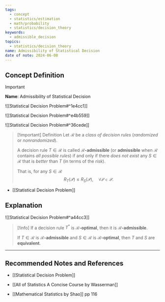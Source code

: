 ```yaml
---
tags:
  - concept
  - statistics/estimation
  - math/probability
  - statistics/decision_theory
keywords:
  - admissible_decision
topics:
  - statistics/decision_theory
name: Admissibility of Statistical Decision
date of note: 2024-06-08
---
```


## Concept Definition

>[!important]
>**Name**: Admissibility of Statistical Decision


![[Statistical Decision Problem#^1e4cc1]]

![[Statistical Decision Problem#^e4b559]]

![[Statistical Decision Problem#^36cede]]


>[!important] Definition
>Let $\mathcal{R}$ be a *class of decision rules* (*randomized* or *nonrandomized*). 
>
>A decision rule $T \in \mathcal{R}$ is called **$\mathcal{R}$-admissible** (or **admissible** when $\mathcal{R}$ contains *all possible rules*) if and only if there *does not exist* any $S \in \mathcal{R}$ that is *better* than $T$ (in terms of the *risk*).
>
>That is, for any $S \in \mathcal{R}$
>$$R_{T}\left(\mathcal{P}\right) \le R_{S}\left(\mathcal{P}\right), \quad \forall \mathcal{P} \in \mathscr{P}.$$

- [[Statistical Decision Problem]]


## Explanation

![[Statistical Decision Problem#^a44cc3]]

>[!info]
>If a decision rule $T^{*}$ is **$\mathcal{R}$-optimal**, then it is **$\mathcal{R}$-admissible**.
>
>If $T\in \mathcal{R}$ is **$\mathcal{R}$-admissible** and $S \in \mathcal{R}$ is **$\mathcal{R}$-optimal**, then $T$ and $S$ are **equivalent**.






-----------
##  Recommended Notes and References

- [[Statistical Decision Problem]]



- [[All of Statistics A Concise Course by Wasserman]]
- [[Mathematical Statistics by Shao]] pp 116